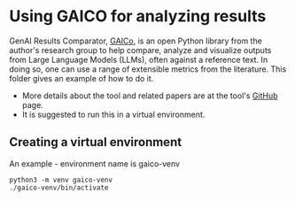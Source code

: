 # Using GAICO for analyzing results
GenAI Results Comparator, [GAICo](https://pypi.org/project/GAICo/), is an open Python library from the author's research group to help compare, analyze and visualize outputs from Large Language Models (LLMs), often against a reference text. In doing so, one can use a range of extensible metrics from the literature. This folder gives an example of how to do it. 

- More details about the tool and related papers are at the tool's [GitHub](https://github.com/ai4society/GenAIResultsComparator) page.
- It is suggested to run this in a virtual environment.

## Creating a virtual environment

An example - environment name is gaico-venv

```
python3 -m venv gaico-venv
./gaico-venv/bin/activate
```

